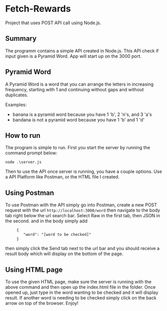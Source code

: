 # Fetch-Rewards

Project that uses POST API call using Node.js.

## Summary

The programm contains a simple API created in Node.js. This API check if input given is a Pyramid Word. App will start up on the 3000 port.

## Pyramid Word

A Pyramid Word is a word that you can arrange the letters in increasing frequency, starting with 1 and continuing without gaps and without duplicates.

Examples:

- banana is a pyramid word because you have 1 'b', 2 'n's, and 3 'a's
- bandana is not a pyramid word because you have 1 'b' and 1 'd'

## How to run

The program is simple to run. First you start the server by running the command prompt below:

`node .\server.js`

Then to use the API once server is running, you have a couple options. Use a API Platform like Postman, or the HTML file I created.

## Using Postman

To use Postman with the API simply go into Postman, create a new POST request with the url
`http://localhost:3000/word`
then navigate to the body tab right below the url search bar. Select Raw in the first tab, then JSON in the second. and in the body simply add

         {
            "word": "[word to be checked]"
         }

then simply click the Send tab next to the url bar and you should receive a result body which will display on the bottom of the page.

## Using HTML page

To use the given HTML page, make sure the server is running with the above command and then open up the index.html file in the folder.
Once opened up, just type in the word wanting to be checked and it will display result. If another word is needing to be checked simply click on the back arrow
on top of the browser. Enjoy!
